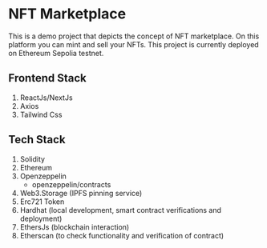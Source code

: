 # NFT Marketplace
This is a demo project that depicts the concept of NFT marketplace. On this platform you can mint and sell your NFTs. This project is currently deployed on Ethereum Sepolia testnet.


## Frontend Stack
1. ReactJs/NextJs
2. Axios
2. Tailwind Css

## Tech Stack
1. Solidity
2. Ethereum
3. Openzeppelin
    - openzeppelin/contracts
4. Web3.Storage (IPFS pinning service)
5. Erc721 Token
6. Hardhat (local development, smart contract verifications and deployment)
7. EthersJs (blockchain interaction)
8. Etherscan (to check functionality and verification of contract)